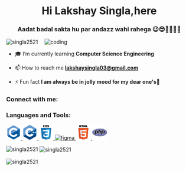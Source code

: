 <h1 align="center">Hi Lakshay Singla,here</h1>
<h3 align="center">Aadat badal sakta hu par andazz wahi rahega 😉😎🤞🏻💪🏻</h3>
<img align ="right" alt="coding" width="400px" src="https://media0.giphy.com/media/VTtANKl0beDFQRLDTh/giphy.webp?cid=ecf05e47d0d2tab1pkk5994tcxomp8um3zt9kek6u6em91m4&ep=v1_gifs_search&rid=giphy.webp&ct=g">
<p align="left"> <img src="https://komarev.com/ghpvc/?username=singla2521&label=Profile%20views&color=0e75b6&style=flat" alt="singla2521" /> </p>

- 🎓 I’m currently learning **Computer Science Engineering**

- 📫 How to reach me **lakshaysingla03@gmail.com**

- ⚡ Fun fact **I am always be in jolly mood for my dear one's🙂**

<h3 align="left">Connect with me:</h3>
<p align="left">
</p>

<h3 align="left">Languages and Tools:</h3>
<p align="left"> <a href="https://www.cprogramming.com/" target="_blank" rel="noreferrer"> <img src="https://raw.githubusercontent.com/devicons/devicon/master/icons/c/c-original.svg" alt="c" width="40" height="40"/> </a> <a href="https://www.w3schools.com/cpp/" target="_blank" rel="noreferrer"> <img src="https://raw.githubusercontent.com/devicons/devicon/master/icons/cplusplus/cplusplus-original.svg" alt="cplusplus" width="40" height="40"/> </a> <a href="https://www.w3schools.com/css/" target="_blank" rel="noreferrer"> <img src="https://raw.githubusercontent.com/devicons/devicon/master/icons/css3/css3-original-wordmark.svg" alt="css3" width="40" height="40"/> </a> <a href="https://www.figma.com/" target="_blank" rel="noreferrer"> <img src="https://www.vectorlogo.zone/logos/figma/figma-icon.svg" alt="figma" width="40" height="40"/> </a> <a href="https://www.w3.org/html/" target="_blank" rel="noreferrer"> <img src="https://raw.githubusercontent.com/devicons/devicon/master/icons/html5/html5-original-wordmark.svg" alt="html5" width="40" height="40"/> </a> <a href="https://www.php.net" target="_blank" rel="noreferrer"> <img src="https://raw.githubusercontent.com/devicons/devicon/master/icons/php/php-original.svg" alt="php" width="40" height="40"/> </a> </p>

<p><img align="left" src="https://github-readme-stats.vercel.app/api/top-langs?username=singla2521&show_icons=true&locale=en&layout=compact" alt="singla2521" /></p>

<p>&nbsp;<img align="center" src="https://github-readme-stats.vercel.app/api?username=singla2521&show_icons=true&locale=en" alt="singla2521" /></p>

<p><img align="center" src="https://github-readme-streak-stats.herokuapp.com/?user=singla2521&" alt="singla2521" /></p>
